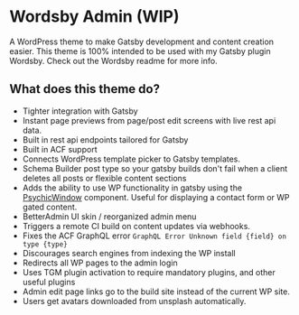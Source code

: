 # Wordsby Admin (WIP)

A WordPress theme to make Gatsby development and content creation easier.
This theme is 100% intended to be used with my Gatsby plugin Wordsby.
Check out the Wordsby readme for more info.

## What does this theme do?

- Tighter integration with Gatsby
- Instant page previews from page/post edit screens with live rest api data.
- Built in rest api endpoints tailored for Gatsby
- Built in ACF support
- Connects WordPress template picker to Gatsby templates.
- Schema Builder post type so your gatsby builds don't fail when a client deletes all posts or flexible content sections
- Adds the ability to use WP functionality in gatsby using the [PsychicWindow](https://github.com/TylerBarnes/PsychicWindow) component. Useful for displaying a contact form or WP gated content.
- BetterAdmin UI skin / reorganized admin menu
- Triggers a remote CI build on content updates via webhooks.
- Fixes the ACF GraphQL error `GraphQL Error Unknown field {field} on type {type}`
- Discourages search engines from indexing the WP install
- Redirects all WP pages to the admin login
- Uses TGM plugin activation to require mandatory plugins, and other useful plugins
- Admin edit page links go to the build site instead of the current WP site.
- Users get avatars downloaded from unsplash automatically.
